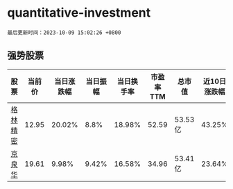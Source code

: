 # quantitative-investment

`最后更新时间：2023-10-09 15:02:26 +0800`

## 强势股票

|股票|当前价|当日涨跌幅|当日振幅|当日换手率|市盈率TTM|总市值|近10日涨跌幅|
|----|----|----|----|----|----|----|----|
|[格林精密](https://xueqiu.com/S/SZ300968)|12.95|20.02%|8.8%|18.98%|52.59|53.53亿|43.25%|
|[京泉华](https://xueqiu.com/S/SZ002885)|19.61|9.98%|9.42%|16.58%|34.96|53.41亿|23.64%|
